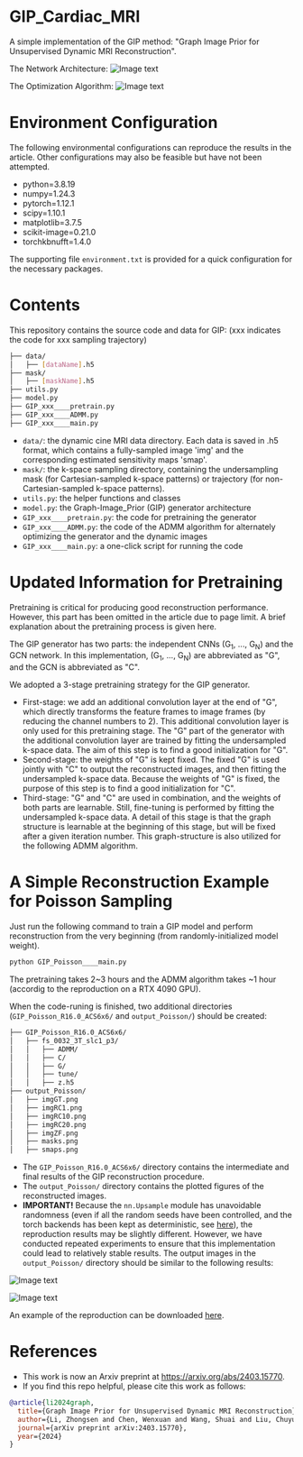# GIP_Cardiac_MRI
A simple implementation of the GIP method: "Graph Image Prior for Unsupervised Dynamic MRI Reconstruction".

The Network Architecture:
![Image text](illustration/Network_Architecture.png)

The Optimization Algorithm:
![Image text](illustration/Optimization_Algorithm.png)

# Environment Configuration
The following environmental configurations can reproduce the results in the article. Other configurations may also be feasible but have not been attempted.

* python=3.8.19
* numpy=1.24.3
* pytorch=1.12.1
* scipy=1.10.1
* matplotlib=3.7.5
* scikit-image=0.21.0
* torchkbnufft=1.4.0
  
The supporting file `environment.txt` is provided for a quick configuration for the necessary packages.

# Contents

This repository contains the source code and data for GIP: (xxx indicates the code for xxx sampling trajectory)

```bash
├── data/
│   ├── [dataName].h5
├── mask/
│   ├── [maskName].h5
├── utils.py
├── model.py
├── GIP_xxx____pretrain.py
├── GIP_xxx____ADMM.py
├── GIP_xxx____main.py
```
* `data/`: the dynamic cine MRI data directory. Each data is saved in .h5 format, which contains a fully-sampled image 'img' and the corresponding estimated sensitivity maps 'smap'.
* `mask/`: the k-space sampling directory, containing the undersampling mask (for Cartesian-sampled k-space patterns) or trajectory (for non-Cartesian-sampled k-space patterns).
* `utils.py`: the helper functions and classes
* `model.py`: the Graph-Image_Prior (GIP) generator architecture
* `GIP_xxx____pretrain.py`: the code for pretraining the generator
* `GIP_xxx____ADMM.py`: the code of the ADMM algorithm for alternately optimizing the generator and the dynamic images
* `GIP_xxx____main.py`: a one-click script for running the code

# Updated Information for Pretraining

Pretraining is critical for producing good reconstruction performance. However, this part has been omitted in the article due to page limit. A brief explanation about the pretraining process is given here.

The GIP generator has two parts: the independent CNNs (G<sub>1</sub>, ..., G<sub>N</sub>) and the GCN network. In this implementation, (G<sub>1</sub>, ..., G<sub>N</sub>) are abbreviated as "G", and the GCN is abbreviated as "C".

We adopted a 3-stage pretraining strategy for the GIP generator.

* First-stage: we add an additional convolution layer at the end of "G", which directly transforms the feature frames to image frames (by reducing the channel numbers to 2). This additional convolution layer is only used for this pretraining stage. The "G" part of the generator with the additional convolution layer are trained by fitting the undersampled k-space data. The aim of this step is to find a good initialization for "G".
* Second-stage: the weights of "G" is kept fixed. The fixed "G" is used jointly with "C" to output the reconstructed images, and then fitting the undersampled k-space data. Because the weights of "G" is fixed, the purpose of this step is to find a good initialization for "C".
* Third-stage: "G" and "C" are used in combination, and the weights of both parts are learnable. Still, fine-tuning is performed by fitting the undersampled k-space data. A detail of this stage is that the graph structure is learnable at the beginning of this stage, but will be fixed after a given iteration number. This graph-structure is also utilized for the following ADMM algorithm.

# A Simple Reconstruction Example for Poisson Sampling
Just run the following command to train a GIP model and perform reconstruction from the very beginning (from randomly-initialized model weight).

```bash
python GIP_Poisson____main.py
```

The pretraining takes 2~3 hours and the ADMM algorithm takes ~1 hour (accordig to the reproduction on a RTX 4090 GPU).

When the code-runing is finished, two additional directories (`GIP_Poisson_R16.0_ACS6x6/` and `output_Poisson/`) should be created:

```bash
├── GIP_Poisson_R16.0_ACS6x6/
│   ├── fs_0032_3T_slc1_p3/
│   │   ├── ADMM/
│   │   ├── C/
│   │   ├── G/
│   │   ├── tune/
│   │   ├── z.h5
├── output_Poisson/
│   ├── imgGT.png
│   ├── imgRC1.png
│   ├── imgRC10.png
│   ├── imgRC20.png
│   ├── imgZF.png
│   ├── masks.png
│   ├── smaps.png
```
* The `GIP_Poisson_R16.0_ACS6x6/` directory contains the intermediate and final results of the GIP reconstruction procedure.
* The `output_Poisson/` directory contains the plotted figures of the reconstructed images.
* __IMPORTANT!__   Because the `nn.Upsample` module has unavoidable randomness (even if all the random seeds have been controlled, and the torch backends has been kept as deterministic, see [here](https://discuss.pytorch.org/t/non-deterministic-behavior-of-pytorch-upsample-interpolate/42842/6)), the reproduction results may be slightly different. However, we have conducted repeated experiments to ensure that this implementation could lead to relatively stable results. The output images in the `output_Poisson/` directory should be similar to the following results:

![Image text](illustration/smap_and_mask.png)

![Image text](illustration/recon_images.png)

An example of the reproduction can be downloaded [here](https://drive.google.com/drive/folders/1auUZusxgkh0ERYF9O0yTh3aR4Wa8rSp1?usp=sharing).

# References
* This work is now an Arxiv preprint at https://arxiv.org/abs/2403.15770.
* If you find this repo helpful, please cite this work as follows:
```bibtex
@article{li2024graph,
  title={Graph Image Prior for Unsupervised Dynamic MRI Reconstruction},
  author={Li, Zhongsen and Chen, Wenxuan and Wang, Shuai and Liu, Chuyu and Li, Rui},
  journal={arXiv preprint arXiv:2403.15770},
  year={2024}
}
```

